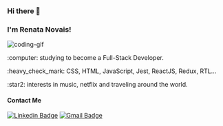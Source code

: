 ### Hi there 👋

### I'm Renata Novais!
![coding-gif](https://media.giphy.com/media/fAnzw6YK33jMwzp5wp/giphy.gif)

<p>:computer: studying to become a Full-Stack Developer.</p>
<p>:heavy_check_mark: CSS, HTML, JavaScript, Jest, ReactJS, Redux, RTL...</p>
<p>:star2: interests in music, netflix and traveling around the world.</p>

#### Contact Me
[![Linkedin Badge](https://img.shields.io/badge/-LinkedIn-blue?style=flat-square&logo=Linkedin&logoColor=white&link=https://www.linkedin.com/in/renata-novais/)](https://www.linkedin.com/in/renata-novais/)
[![Gmail Badge](https://img.shields.io/badge/-Gmail-c14438?style=flat-square&logo=Gmail&logoColor=white&link=mailto:rnovaiscs@gmail.com)](mailto:rnovaiscs@gmail.com)
<!--
**RenataNovais/RenataNovais** is a ✨ _special_ ✨ repository because its `README.md` (this file) appears on your GitHub profile.

Here are some ideas to get you started:

- 🔭 I’m currently working on ...
- 🌱 I’m currently learning ...
- 👯 I’m looking to collaborate on ...
- 🤔 I’m looking for help with ...
- 💬 Ask me about ...
- 📫 How to reach me: ...
- 😄 Pronouns: ...
- ⚡ Fun fact: ...
-->
